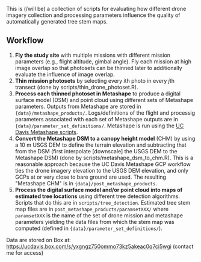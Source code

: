 This is (/will be) a collection of scripts for evaluating how different drone imagery collection and processing parameters influence the quality of automatically generated tree stem maps.

## Workflow
1) **Fly the study site** with multiple missions with different mission parameters (e.g., flight altitude, gimbal angle). Fly each mission at high image overlap so that photosets can be thinned later to additionally evaluate the influence of image overlap.
2) **Thin mission photosets** by selecting every *i*th photo in every *j*th transect (done by scripts/thin_drone_photoset.R).
3) **Process each thinned photoset in Metashape** to produce a digital surface model (DSM) and point cloud using different sets of Metashape parameters. Outputs from Metashape are stored in `{data}/metashape_products/`. Logs/definitions of the flight and processig parameters associated with each set of Metashape outputs are in `{data}/parameter_set_definitions/`. Metashape is run using the [UC Davis Metashape scripts](https://github.com/ucdavis/metashape).
4) **Convert the Metashape DSM to a canopy height model** (CHM) by using a 10 m USGS DEM to define the terrain elevation and subtracting that from the DSM (first interpolate \[downscale\] the USGS DEM to the Metashape DSM) (done by scripts/metashape_dsm_to_chm.R). This is a reasonable approach because the UC Davis Metashape GCP workflow ties the drone imagery elevation to the USGS DEM elevation, and only GCPs at or very close to bare ground are used. The resulting "Metashape CHM" is in `{data}/post_metashape_products`.
5) **Process the digital surface model and/or point cloud into maps of estimated tree locations** using different tree detection algorithms. Scripts that do this are in `scripts/tree_detection`. Estimated tree stem map files are in `post_metashape_products/paramsetXXX/` where `paramsetXXX` is the name of the set of drone mission and metashape parameters yielding the data files from which the stem map was computed (defined in `{data}/parameter_set_definitions/`).

Data are stored on Box at: https://ucdavis.box.com/s/yxgngz750ommo73kz5akeac0q7ci5wgi (contact me for access)
